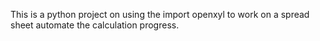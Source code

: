 This is a python project on using the import openxyl to work on a spread sheet automate the calculation progress.
